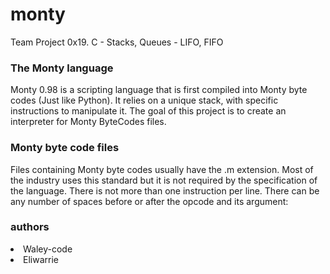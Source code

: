 # monty

Team Project
0x19. C - Stacks, Queues - LIFO, FIFO
<h3> The Monty language</h3>
Monty 0.98 is a scripting language that is first compiled into Monty byte codes (Just like Python). It relies on a unique stack, with specific instructions to manipulate it. The goal of this project is to create an interpreter for Monty ByteCodes files.

<h3>Monty byte code files</h3>

Files containing Monty byte codes usually have the .m extension. Most of the industry uses this standard but it is not required by the specification of the language. There is not more than one instruction per line. There can be any number of spaces before or after the opcode and its argument:

<h3> authors</h3>
<li> Waley-code
<li> Eliwarrie
